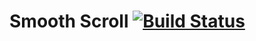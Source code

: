 # Smooth Scroll [![Build Status](https://travis-ci.org/k-components/k-smooth-scroll.svg)](https://travis-ci.org/k-components/k-smooth-scroll)

